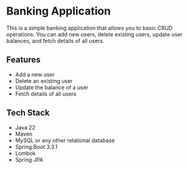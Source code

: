 # Banking Application

This is a simple banking application that allows you to basic CRUD operations. You can add new users, delete existing users, update user balances, and fetch details of all users.

## Features

- Add a new user
- Delete an existing user
- Update the balance of a user
- Fetch details of all users

## Tech Stack
- Java 22 
- Maven 
- MySQL or any other relational database
- Spring Boot 3.3.1
- Lombok
- Spring JPA

